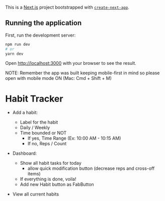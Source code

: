 This is a [Next.js](https://nextjs.org/) project bootstrapped with [`create-next-app`](https://github.com/zeit/next.js/tree/canary/packages/create-next-app).

## Running the application

First, run the development server:

```bash
npm run dev
# or
yarn dev
```

Open [http://localhost:3000](http://localhost:3000) with your browser to see the result.

NOTE: Remember the app was built keeping mobile-first in mind so please open with mobile mode ON (Mac: Cmd + Shift + M)

# Habit Tracker

- Add a habit:
	- Label for the habit
	- Daily / Weekly
	- Time bounded or NOT
		- If yes, Time Range (Ex: 10:00 AM - 10:15 AM)
		- If no, Reps / Count

- Dashboard:
	- Show all habit tasks for today
		- allow quick modification button (decrease reps and cross-off items)
	- If everything is done, voila!
	- Add new Habit button as FabButton

- View all current habits



